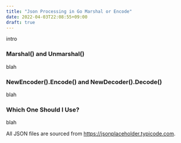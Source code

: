 ```yaml
---
title: "Json Processing in Go Marshal or Encode"
date: 2022-04-03T22:08:55+09:00
draft: true
---
```


intro

### Marshal() and Unmarshal()

blah

### NewEncoder().Encode() and NewDecoder().Decode()

blah

### Which One Should I Use?

blah

All JSON files are sourced from https://jsonplaceholder.typicode.com.
